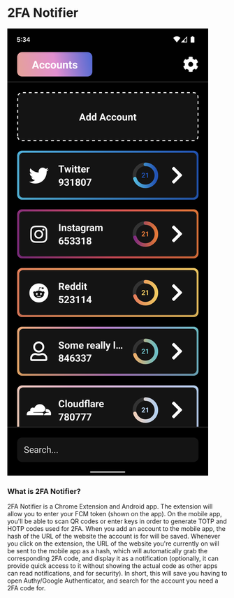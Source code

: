 # 2FA Notifier

![Screenshot](./assets/screenshot.png)

### What is 2FA Notifier?

2FA Notifier is a Chrome Extension and Android app. The extension will allow you to enter your FCM token (shown on the app). On the mobile app, you'll be able to scan QR codes or enter keys in order to generate TOTP and HOTP codes used for 2FA. When you add an account to the mobile app, the hash of the URL of the website the account is for will be saved. Whenever you click on the extension, the URL of the website you're currently on will be sent to the mobile app as a hash, which will automatically grab the corresponding 2FA code, and display it as a notification (optionally, it can provide quick access to it without showing the actual code as other apps can read notifications, and for security). In short, this will save you having to open Authy/Google Authenticator, and search for the account you need a 2FA code for.